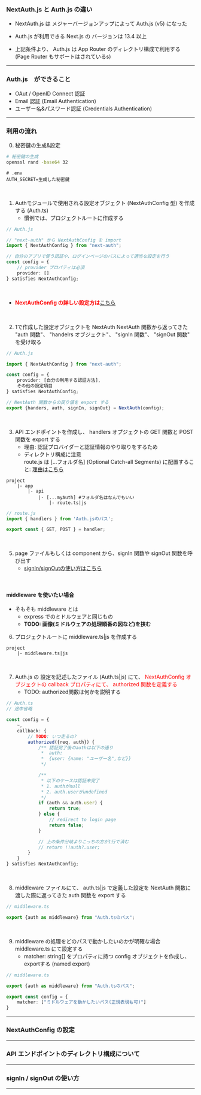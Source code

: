 ### NextAuth.js と Auth.js の違い

- NextAuth.js は メジャーバージョンアップによって Auth.js (v5) になった

- Auth.js が利用できる Next.js の バージョンは 13.4 以上 

- 上記条件より、 Auth.js は App Router のディレクトリ構成で利用する (Page Router もサポートはされているs)

---

### Auth.js　ができること

- OAut / OpenID Connect 認証
- Email 認証 (Email Authentication)
- ユーザー名&パスワード認証 (Credentials Authentication)

---

### 利用の流れ

0. 秘密鍵の生成&設定

```bash
# 秘密鍵の生成
openssl rand -base64 32
```

```
# .env
AUTH_SECRET=生成した秘密鍵
```

<br>

1. Authモジュールで使用される設定オブジェクト (NextAuthConfig 型) を作成する (Auth.ts)
    - 慣例では、プロジェクトルートに作成する

```ts
// Auth.js

// "next-auth" から NextAuthConfig を import
import { NextAuthConfig } from "next-auth";

// 自分のアプリで使う認証や、ログインページのパスによって適当な設定を行う
const config = {
    // provider プロパティは必須
    provider: []
} satisfies NextAuthConfig;
```

<br>

- <font color="red">**NextAuthConfig の詳しい設定方は**</font>[こちら](#config)

<br>

2. 1で作成した設定オブジェクトを NextAuth NextAuth 関数から返ってきた "auth 関数"、 "handelrs オブジェクト"、 "signIn 関数"、 "signOut 関数" を受け取る

```ts
// Auth.js

import { NextAuthConfig } from "next-auth";

const config = {
    provider: [自分の利用する認証方法],
    その他の設定項目
} satisfies NextAuthConfig;

// NextAuth 関数からの戻り値を export する
export {handers, auth, signIn, signOut} = NextAuth(config);
```

<br>

3. API エンドポイントを作成し、 handlers オプジェクトの GET 関数と POST 関数を export する
    - 理由: 認証プロバイダーと認証情報のやり取りをするため
    - ディレクトリ構成に注意   
    route.js は \[...フォルダ名\] (Optional Catch-all Segments) に配置すること: [理由はこちら](#endpoint)

```
project
    |- app
        |- api
            |- [...myAuth] #フォルダ名はなんでもいい
                |- route.ts|js
```

```ts
// route.js
import { handlers } from 'Auth.jsのパス';

export const { GET, POST } = handler;
```

<br>

5. page ファイルもしくは component から、signIn 関数や signOut 関数を呼び出す
    - [signIn/signOutの使い方はこちら](#sign-in-out)

<br>

#### middleware を使いたい場合

- そもそも middleware とは
    - express でのミドルウェアと同じもの
    - **TODO: 画像(ミドルウェアの処理順番の図など)を挟む**

6. プロジェクトルートに middleware.ts|js を作成する

```
project
    |- middleware.ts|js
```

<br>

7. Auth.js の 設定を記述したファイル (Auth.ts|js) にて、 <font color="red">NextAuthConfig オブジェクトの callback プロパティにて、 authorized 関数を定義する</font>
    - TODO: authorized関数は何かを説明する

```ts
// Auth.ts
// 途中省略

const config = {
    ~,
    callback: {
        // TODO: いつ走るの?
        authorized({req, auth}) {
            /** 認証完了後のauthは以下の通り
             *  auth:
             *  {user: {name: "ユーザー名",など}}
             */

            /**
             * 以下のケースは認証未完了
             * 1. authがnull
             * 2. auth.userがundefined
             */
            if (auth && auth.user) {
                return true;
            } else {
                // redirect to login page
                return false;
            }

            // 上の条件分岐よりこっちの方が1行で済む
            // return !!auth?.user;
        }
    }
} satisfies NextAuthConfig;
```

<br>

8. middleware ファイルにて、 auth.ts|js で定義した設定を NextAuth 関数に渡した際に返ってきた auth 関数を export する

```ts
// middleware.ts

export {auth as middleware} from "Auth.tsのパス";
```

<br>

9. middleware の処理をどのパスで動かしたいのかが明確な場合 middleware.ts にて設定する
    - matcher: string[] をプロパティに持つ config オブジェクトを作成し、exportする (named export)

```ts
// middleware.ts

export {auth as middleware} from "Auth.tsのパス";

export const config = {
    matcher: ["ミドルウェアを動かしたいパス(正規表現も可)"]
}
```


---
<div id="config"></div>

### NextAuthConfig の設定

---
<div id="endpoint"></div>

### API エンドポイントのディレクトリ構成について

---
<div id="sign-in-out"></div>

### signIn / signOut の使い方

---